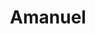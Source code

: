 ---
template: IdentityDetailPage
title: Amanuel 
description: Software Engineer Intern @ Walmart Global Tech Blockchain Developer - Cardano
image: /amanuel.jpg
twitter: amanuelodicho
---